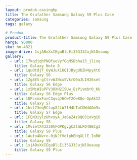 ```yaml
---
layout: produk-casinghp
title: The Grufather Samsung Galaxy S9 Plus Case
categories: samsung
tags: galaxy

# Produk
product-title: The Grufather Samsung Galaxy S9 Plus Case
harga: 90000
sku: hn-4821
image-drive: 1sjABxXxIEguBlLEi35GJ3JujNlOeauup
gallery:
  - url: 17kqdjqhPNQfyeVyfGqMSDbha13_jlixq
    title: Galaxy Note 8
  - url: 1quOtdjT_UyWJuX1KQIJBygUbZH4pyXt6
    title: Galaxy S6
  - url: 1Zg8ES-gCtrvWJNxxSVkrO0aJLIH26set
    title: Galaxy S6 Edge
  - url: 1x5McWIuPFV3OXH2ISUw_EzPivmbrO_KU
    title: Galaxy S6 Edge Plus
  - url: 1DPcxmxFunC3qvqJ6CwT2Cw8Qo-GpAkIZ
    title: Galaxy S7
  - url: 1hsl73eqRCtup8JLW71H4LToCOWdAOm5v
    title: Galaxy S7 Edge
  - url: 1FENOiylzUhvsyA_Ja6aZ4z8QO31oVgi0
    title: Galaxy S8
  - url: 1MvietX43230hFOPKgvgCZlGLFQ48ECgI
    title: Galaxy S8 Plus
  - url: 1Aufo4Nvre-0jNJfVdlphEHqXLlE_IoRW
    title: Galaxy S9
  - url: 1sjABxXxIEguBlLEi35GJ3JujNlOeauup
    title: Galaxy S9 Plus
---
```

